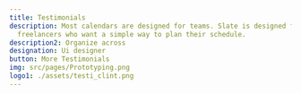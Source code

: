 ```yaml
---
title: Testimonials
description: Most calendars are designed for teams. Slate is designed for
  freelancers who want a simple way to plan their schedule.
description2: Organize across
designation: Ui designer
button: More Testimonials
img: src/pages/Prototyping.png
logo1: ./assets/testi_clint.png
---
```

